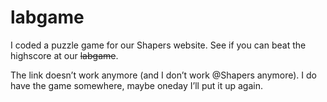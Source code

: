 <!--
  id: 255
  date: 2004-07-16T21:57:38
  modified: 2004-07-16T21:57:38
  slug: labgame
  type: post
  excerpt: <p>I coded a puzzle game for our Shapers website. See if you can beat the highscore at our labgame. The link doesn&#8217;t work anymore (and I don&#8217;t work @Shapers anymore). I do have the game somewhere, maybe oneday I&#8217;ll put it up again.</p>
  categories: Flash, game, Actionscript
  tags: 
  inCv: 
  inPortfolio: 
  dateFrom: 
  dateTo: 
-->

# labgame

<p>I coded a puzzle game for our Shapers website. See if you can beat the highscore at our <del>labgame</del>.</p>
<p class="notice">The link doesn&#8217;t work anymore (and I don&#8217;t work @Shapers anymore). I do have the game somewhere, maybe oneday I&#8217;ll put it up again.</p>